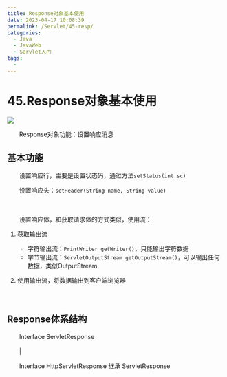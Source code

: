 ```yaml
---
title: Response对象基本使用
date: 2023-04-17 10:08:39
permalink: /Servlet/45-resp/
categories:
  - Java
  - JavaWeb
  - Servlet入门
tags:
  - 
---
```

# 45.Response对象基本使用

![](https://image.peterjxl.com/blog/283.jpeg)

　　Response对象功能：设置响应消息

<!-- more -->

## 基本功能

　　设置响应行，主要是设置状态码，通过方法`setStatus(int sc)`​

　　设置响应头：`setHeader(String name, String value)`​

　　  

　　设置响应体，和获取请求体的方式类似，使用流：

1. 获取输出流

    * 字符输出流：`PrintWriter getWriter()`​，只能输出字符数据
    * 字节输出流：`ServletOutputStream getOutputStream()`​，可以输出任何数据，类似OutputStream
2. 使用输出流，将数据输出到客户端浏览器

　　‍

## Response体系结构

　　Interface ServletResponse

　　|

　　Interface HttpServletResponse 继承 ServletResponse

　　‍

　　‍
